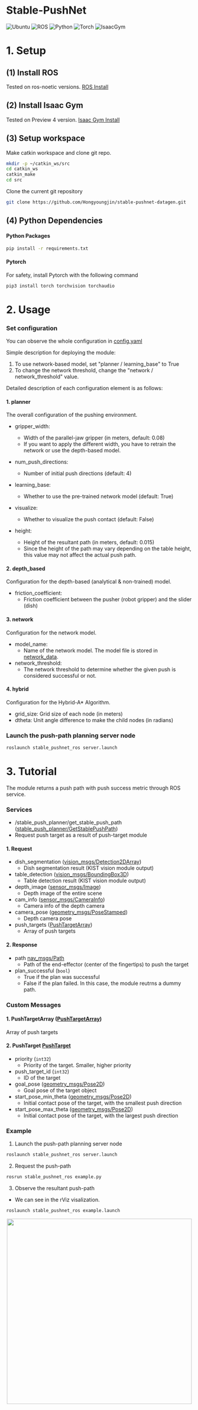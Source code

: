 # Stable-PushNet
![Ubuntu](https://img.shields.io/badge/Ubuntu-20.04-green)
![ROS](https://img.shields.io/badge/ROS-noetic-yellow)
![Python](https://img.shields.io/badge/Python-3.8.10-blue)
![Torch](https://img.shields.io/badge/Pytorch-2.1.0-red)
![IsaacGym](https://img.shields.io/badge/IsaacGym-Preview4.0-purple)
# 1. Setup
## (1) Install ROS
Tested on ros-noetic versions. [ROS Install](http://wiki.ros.org/noetic/Installation/Ubuntu)

## (2) Install Isaac Gym
Tested on Preview 4 version. [Isaac Gym Install](https://developer.nvidia.com/isaac-gym)

## (3) Setup workspace
Make catkin workspace and clone git repo.
```bash
mkdir -p ~/catkin_ws/src
cd catkin_ws
catkin_make
cd src

```
Clone the current git repository
```bash
git clone https://github.com/Hongyoungjin/stable-pushnet-datagen.git
```

## (4) Python Dependencies
#### Python Packages
```bash
pip install -r requirements.txt
```
#### Pytorch
For safety, install Pytorch with the following command
```bash
pip3 install torch torchvision torchaudio
```
# 2. Usage
### Set configuration
You can observe the whole configuration in  [config.yaml](/config.yaml)

Simple description for deploying the module:
1. To use network-based model, set "planner / learning_base" to True
2. To change the network threshold, change the "network / network_threshold" value.

Detailed description of each configuration element is as follows:
#### 1. planner
The overall configuration of the pushing environment.

- gripper_width: 
  - Width of the parallel-jaw gripper (in meters, default: 0.08)
  - If you want to apply the different width, you have to retrain the network or use the depth-based model.

- num_push_directions: 
  - Number of initial push directions (default: 4)
  
- learning_base: 
  - Whether to use the pre-trained network model (default: True)


- visualize: 
  - Whether to visualize the push contact (default: False)


- height: 
  - Height of the resultant path (in meters, default: 0.015) 
  - Since the height of the path may vary depending on the table height, this value may not affect the actual push path.

#### 2. depth_based
Configuration for the depth-based (analytical & non-trained) model. 
- friction_coefficient: 
  - Friction coefficient between the pusher (robot gripper) and the slider (dish)
  
#### 3. network
Configuration for the network model.
- model_name: 
  - Name of the network model. The model file is stored in [network_data](./network_data/models/).
- network_threshold: 
  - The network threshold to determine whether the given push is considered successful or not.

#### 4. hybrid
Configuration for the Hybrid-A* Algorithm.
- grid_size: Grid size of each node (in meters)
- dtheta: Unit angle difference to make the child nodes (in radians)

### Launch the push-path planning server node
```bash
roslaunch stable_pushnet_ros server.launch
```
# 3. Tutorial
The module returns a push path with push success metric through ROS service.

### Services

- /stable_push_planner/get_stable_push_path ([stable_push_planner/GetStablePushPath](./srv/GetStablePushPath.srv))
- Request push target as a result of push-target module

#### 1. Request
- dish_segmentation ([vision_msgs/Detection2DArray](http://docs.ros.org/en/noetic/api/vision_msgs/html/msg/Detection2DArray.html))
  - Dish segmentation result (KIST vision module output)
- table_detection ([vision_msgs/BoundingBox3D](http://docs.ros.org/en/noetic/api/vision_msgs/html/msg/BoundingBox3D.html))
  - Table detection result (KIST vision module output)
- depth_image ([sensor_msgs/Image](http://docs.ros.org/en/noetic/api/sensor_msgs/html/msg/Image.html))
  - Depth image of the entire scene
- cam_info ([sensor_msgs/CameraInfo](http://docs.ros.org/en/noetic/api/sensor_msgs/html/msg/CameraInfo.html))
  - Camera info of the depth camera
- camera_pose ([geometry_msgs/PoseStamped](http://docs.ros.org/en/noetic/api/geometry_msgs/html/msg/PoseStamped.html))
  - Depth camera pose
- push_targets ([PushTargetArray]([PushTargetArray](./msg/PushTargetArray.msg)))
  - Array of push targets

#### 2. Response

- path [nav_msgs/Path](http://docs.ros.org/en/noetic/api/nav_msgs/html/msg/Path.html)
  - Path of the end-effector (center of the fingertips) to push the target
- plan_successful (`bool`)
  - True if the plan was successful
  - False if the plan failed. In this case, the module reutrns a dummy path.

### Custom Messages
#### 1. PushTargetArray ([PushTargetArray]([PushTargetArray](./msg/PushTargetArray.msg)))
Array of push targets
#### 2. PushTarget [PushTarget]([PushTarget](./msg/PushTarget.msg))
- priority (`int32`)
  - Priority of the target. Smaller, higher priority
- push_target_id (`int32`)
  - ID of the target
- goal_pose ([geometry_msgs/Pose2D](http://docs.ros.org/en/noetic/api/geometry_msgs/html/msg/Pose2D.html))
  - Goal pose of the target object
- start_pose_min_theta ([geometry_msgs/Pose2D](http://docs.ros.org/en/noetic/api/geometry_msgs/html/msg/Pose2D.html))
    - Initial contact pose of the target, with the smallest push direction
- start_pose_max_theta ([geometry_msgs/Pose2D](http://docs.ros.org/en/noetic/api/geometry_msgs/html/msg/Pose2D.html))
    - Initial contact pose of the target, with the largest push direction

### Example
1. Launch the push-path planning server node
```bash
roslaunch stable_pushnet_ros server.launch
```
2. Request the push-path
```bash
rosrun stable_pushnet_ros example.py
```
3. Observe the resultant push-path
- We can see in the rViz visalization.
```bash
roslaunch stable_pushnet_ros example.launch
```
<div align="center">
<img src="./example/example_result/result.png" width="500"/>
</div>